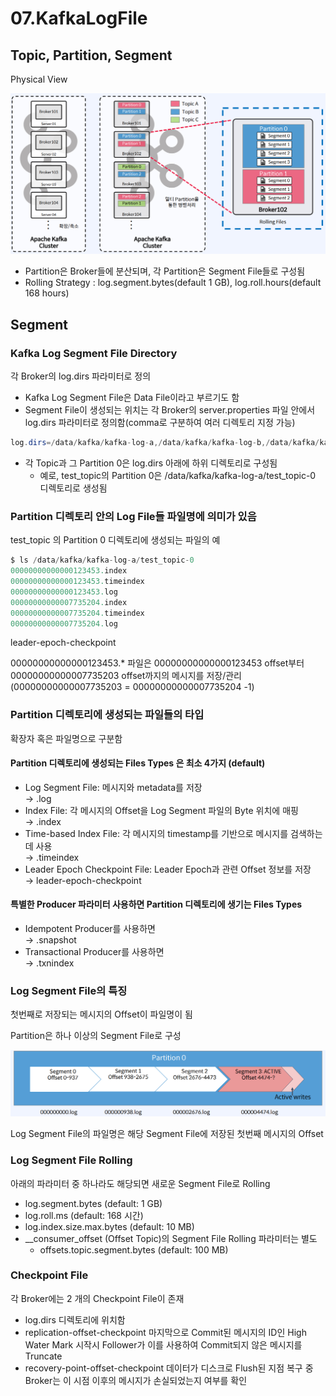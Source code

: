# 07.KafkaLogFile

## Topic, Partition, Segment

Physical View

![](<../../../../.gitbook/assets/image (22) (1) (1).png>)

* Partition은 Broker들에 분산되며, 각 Partition은 Segment File들로 구성됨
* Rolling Strategy : log.segment.bytes(default 1 GB), log.roll.hours(default 168 hours)

## Segment

### Kafka Log Segment File Directory

각 Broker의 log.dirs 파라미터로 정의

* Kafka Log Segment File은 Data File이라고 부르기도 함
* Segment File이 생성되는 위치는 각 Broker의 server.properties 파일 안에서 log.dirs 파라미터로 정의함(comma로 구분하여 여러 디렉토리 지정 가능)

```java
log.dirs=/data/kafka/kafka-log-a,/data/kafka/kafka-log-b,/data/kafka/kafka-log-c
```

* 각 Topic과 그 Partition 0은 log.dirs 아래에 하위 디렉토리로 구성됨
  * 예로, test\_topic의 Partition 0은 /data/kafka/kafka-log-a/test\_topic-0 디렉토리로 생성됨

### Partition 디렉토리 안의 Log File들 파일명에 의미가 있음

test\_topic 의 Partition 0 디렉토리에 생성되는 파일의 예

```java
$ ls /data/kafka/kafka-log-a/test_topic-0
00000000000000123453.index
00000000000000123453.timeindex
00000000000000123453.log
00000000000007735204.index
00000000000007735204.timeindex
00000000000007735204.log
```

leader-epoch-checkpoint

00000000000000123453.\* 파일은 00000000000000123453 offset부터 00000000000007735203 offset까지의 메시지를 저장/관리 (00000000000007735203 = 00000000000007735204 -1)

### Partition 디렉토리에 생성되는 파일들의 타입

확장자 혹은 파일명으로 구분함

#### Partition 디렉토리에 생성되는 Files Types 은 최소 4가지 (default)

* Log Segment File: 메시지와 metadata를 저장 \
  → .log
* Index File: 각 메시지의 Offset을 Log Segment 파일의 Byte 위치에 매핑 \
  → .index
* Time-based Index File: 각 메시지의 timestamp를 기반으로 메시지를 검색하는 데 사용 \
  → .timeindex
* Leader Epoch Checkpoint File: Leader Epoch과 관련 Offset 정보를 저장 \
  → leader-epoch-checkpoint

#### 특별한 Producer 파라미터 사용하면 Partition 디렉토리에 생기는 Files Types

* Idempotent Producer를 사용하면 \
  → .snapshot
* Transactional Producer를 사용하면 \
  → .txnindex

### Log Segment File의 특징

첫번째로 저장되는 메시지의 Offset이 파일명이 됨

Partition은 하나 이상의 Segment File로 구성

![](<../../../../.gitbook/assets/image (18).png>)

Log Segment File의 파일명은 해당 Segment File에 저장된 첫번째 메시지의 Offset

### Log Segment File Rolling

아래의 파라미터 중 하나라도 해당되면 새로운 Segment File로 Rolling

* log.segment.bytes (default: 1 GB)
* log.roll.ms (default: 168 시간)
* log.index.size.max.bytes (default: 10 MB)
* \_\_consumer\_offset (Offset Topic)의 Segment File Rolling 파라미터는 별도
  * offsets.topic.segment.bytes (default: 100 MB)

### Checkpoint File

각 Broker에는 2 개의 Checkpoint File이 존재

* log.dirs 디렉토리에 위치함
* replication-offset-checkpoint 마지막으로 Commit된 메시지의 ID인 High Water Mark 시작시 Follower가 이를 사용하여 Commit되지 않은 메시지를 Truncate
* recovery-point-offset-checkpoint 데이터가 디스크로 Flush된 지점 복구 중 Broker는 이 시점 이후의 메시지가 손실되었는지 여부를 확인
